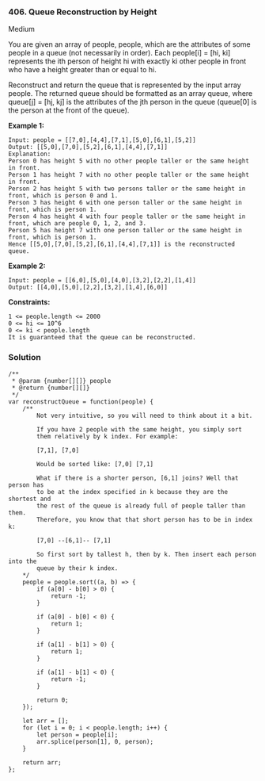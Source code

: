 ### 406. Queue Reconstruction by Height
Medium

You are given an array of people, people, which are the attributes of some people in a queue (not necessarily in order). Each people[i] = [hi, ki] represents the ith person of height hi with exactly ki other people in front who have a height greater than or equal to hi.

Reconstruct and return the queue that is represented by the input array people. The returned queue should be formatted as an array queue, where queue[j] = [hj, kj] is the attributes of the jth person in the queue (queue[0] is the person at the front of the queue). 

**Example 1:**
```
Input: people = [[7,0],[4,4],[7,1],[5,0],[6,1],[5,2]]
Output: [[5,0],[7,0],[5,2],[6,1],[4,4],[7,1]]
Explanation:
Person 0 has height 5 with no other people taller or the same height in front.
Person 1 has height 7 with no other people taller or the same height in front.
Person 2 has height 5 with two persons taller or the same height in front, which is person 0 and 1.
Person 3 has height 6 with one person taller or the same height in front, which is person 1.
Person 4 has height 4 with four people taller or the same height in front, which are people 0, 1, 2, and 3.
Person 5 has height 7 with one person taller or the same height in front, which is person 1.
Hence [[5,0],[7,0],[5,2],[6,1],[4,4],[7,1]] is the reconstructed queue.
```

**Example 2:**
```
Input: people = [[6,0],[5,0],[4,0],[3,2],[2,2],[1,4]]
Output: [[4,0],[5,0],[2,2],[3,2],[1,4],[6,0]]
``` 

**Constraints:**
```
1 <= people.length <= 2000
0 <= hi <= 10^6
0 <= ki < people.length
It is guaranteed that the queue can be reconstructed.
```


### Solution
```
/**
 * @param {number[][]} people
 * @return {number[][]}
 */
var reconstructQueue = function(people) {
    /**
        Not very intuitive, so you will need to think about it a bit.

        If you have 2 people with the same height, you simply sort
        them relatively by k index. For example:

        [7,1], [7,0]

        Would be sorted like: [7,0] [7,1]

        What if there is a shorter person, [6,1] joins? Well that person has
        to be at the index specified in k because they are the shortest and
        the rest of the queue is already full of people taller than them.
        Therefore, you know that that short person has to be in index k:

        [7,0] --[6,1]-- [7,1]

        So first sort by tallest h, then by k. Then insert each person into the
        queue by their k index.
    */
    people = people.sort((a, b) => {
        if (a[0] - b[0] > 0) {
            return -1;
        }
        
        if (a[0] - b[0] < 0) {
            return 1;
        }
        
        if (a[1] - b[1] > 0) {
            return 1;
        }
        
        if (a[1] - b[1] < 0) {
            return -1;
        }
        
        return 0;
    });
    
    let arr = [];
    for (let i = 0; i < people.length; i++) {
        let person = people[i];
        arr.splice(person[1], 0, person);
    }
    
    return arr;
};
```
